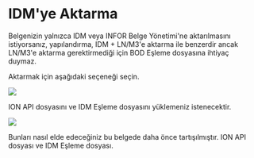 # IDM'ye Aktarma

Belgenizin yalnızca IDM veya INFOR Belge Yönetimi'ne aktarılmasını istiyorsanız, yapılandırma, IDM + LN/M3'e aktarma ile benzerdir ancak LN/M3'e aktarma gerektirmediği için BOD Eşleme dosyasına ihtiyaç duymaz.

Aktarmak için aşağıdaki seçeneği seçin.

![](https://lh7-us.googleusercontent.com/ELtWrfGudPjyRoKqvszlrAlLX83byrejUsmJh0Z7VjBOQ2VNrVJ-B-o\_\_NoziePWk8HCMIBL2cvGo\_ORL\_oS6LluvfIUdNHuVOKzUQB\_HgxyPNgrjnIb3P5N24KvXiavFL7aBPQZ1gIimSyaxosm47c)

ION API dosyasını ve IDM Eşleme dosyasını yüklemeniz istenecektir.

![](https://lh7-us.googleusercontent.com/AVoWKz3ocf-1KTrXCGmUmxQzY8brTeR0aIaBAvaB6rV5Otb\_BjYOCm0rzoAXV-ZNxcs\_95yZARY\_MiKPm8-FXDU9oOSQslpc\_JmtiF6dLaaPTQ8TwslL8xySiz2FefX1op73oOQHOfEs\_Yq-RKcmdv4)

Bunları nasıl elde edeceğiniz bu belgede daha önce tartışılmıştır. ION API dosyası ve IDM Eşleme dosyası.
